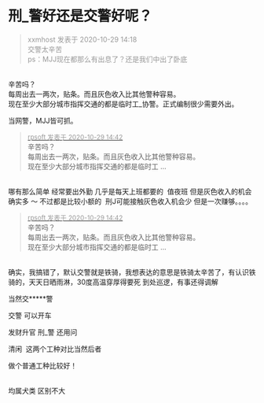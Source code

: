 # 刑_警好还是交警好呢？


<div class="quote"><blockquote><font color="#999999">xxmhost 发表于 2020-10-29 14:18</font><br />
<font color="#999999">交警太辛苦<br />
ps：MJJ现在都那么有出息了？还是我们中出了卧底</font></blockquote></div><br />
辛苦吗？<br />
每周出去一两次，贴条。而且灰色收入比其他警种容易。<br />
现在至少大部分城市指挥交通的都是临时工_协警。正式编制很少需要外出。

当网警，MJJ皆可抓。

<div class="quote"><blockquote><font size="2"><a href="https://www.hostloc.com/forum.php?mod=redirect&amp;goto=findpost&amp;pid=9369246&amp;ptid=759733" target="_blank"><font color="#999999">rpsoft 发表于 2020-10-29 14:42</font></a></font><br />
辛苦吗？<br />
每周出去一两次，贴条。而且灰色收入比其他警种容易。<br />
现在至少大部分城市指挥交通的都是临时工 ...</blockquote></div><br />
哪有那么简单 经常要出外勤 几乎是每天上班都要的&nbsp;&nbsp;值夜班 但是灰色收入的机会确实多 ～ 不过都是比较小额的&nbsp;&nbsp;刑J可能接触灰色收入机会少 但是一次赚够。。。。

<div class="quote"><blockquote><font size="2"><a href="https://www.hostloc.com/forum.php?mod=redirect&amp;goto=findpost&amp;pid=9369246&amp;ptid=759733" target="_blank"><font color="#999999">rpsoft 发表于 2020-10-29 14:42</font></a></font><br />
辛苦吗？<br />
每周出去一两次，贴条。而且灰色收入比其他警种容易。<br />
现在至少大部分城市指挥交通的都是临时工 ...</blockquote></div><br />
确实，我搞错了，默认交警就是铁骑，我想表达的意思是铁骑太辛苦了，有认识铁骑的，天天日晒雨淋，30度高温穿厚得要死 到处巡逻，有事还得调解

当然交*****警 

交警 可以开车

发财升官 刑_警 还用问

清闲&nbsp;&nbsp;这两个工种对比当然后者<img id="aimg_BIAu8" onclick="zoom(this, this.src, 0, 0, 0)" class="zoom" src="https://cdn.jsdelivr.net/gh/hishis/forum-master/public/images/patch.gif" onmouseover="img_onmouseoverfunc(this)" onload="thumbImg(this)" border="0" alt="" />

做个普通工种比较好！<br />
<br />
<img src="static/image/smiley/default/time.gif" smilieid="15" border="0" alt="" /><img src="static/image/smiley/default/time.gif" smilieid="15" border="0" alt="" /><img src="static/image/smiley/default/time.gif" smilieid="15" border="0" alt="" />

均属犬类 区别不大
